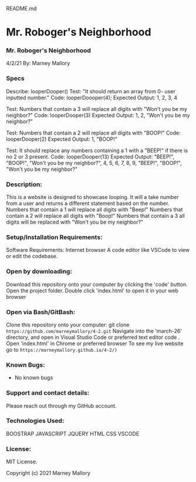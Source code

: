 README.md

# Mr. Roboger's Neighborhood

### Mr. Roboger's Neighborhood
4/2/21
By: Marney Mallory

### Specs
Describe: looperDooper()
Test: "It should return an array from 0- user inputted number."
Code: looperDoooper(4);
Expected Output: 1, 2, 3, 4

Test: Numbers that contain a 3 will replace all digits with "Won't you be my neighbor?"
Code: looperDooper(3)
Expected Output: 1, 2, "Won't you be my neighbor?"

Test: Numbers that contain a 2 will replace all digits with "BOOP!"
Code: looperDooper(2)
Expected Output: 1, "BOOP!"

Test: It should replace any numbers containing a 1 with a "BEEP!" if there is no 2 or 3 present. 
Code: looperDooper(13)
Expected Output: "BEEP!", "BOOP!", "Won't you be my neighbor?", 4, 5, 6, 7, 8, 9, "BEEP!", "BOOP!", "Won't you be my neighbor?"



### Description:
This is a website is designed to showcase looping. It will a take number from a user and returns a different statement based on the number. Numbers that contain a 1 will replace all digits with "Beep!"
Numbers that contain a 2 will replace all digits with "Boop!"
Numbers that contain a 3 all digits will be replaced with "Won't you be my neighbor?"

### Setup/Installation Requirements:
Software Requirements: Internet browser
A code editor like VSCode to view or edit the codebase.

### Open by downloading:
Download this repository onto your computer by clicking the 'code' button.
Open the project folder.
Double click 'index.html' to open it in your web browser

### Open via Bash/GitBash:
Clone this repository onto your computer: git clone `https://github.com/marneymallory/4-2.git`
Navigate into the 'march-26' directory, and open in Visual Studio Code or preferred text editor code .
Open 'index.html' in Chrome or preferred browser
To see my live website go to `https://marneymallory.github.io/4-2/)`

### Known Bugs:
- No known bugs

### Support and contact details:
Please reach out through my GitHub account.

### Technologies Used:
BOOSTRAP
JAVASCRIPT
JQUERY
HTML
CSS
VSCODE

### License:
MIT License.

Copyright (c) 2021 Marney Mallory